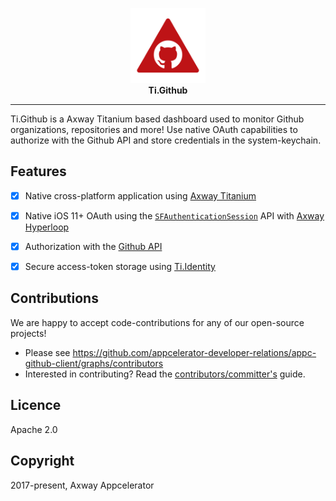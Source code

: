 <p align="center">
  <a href="https://appcelerator.com" target="_blank"><img width="120" src="./DefaultIcon.png"></a><br/>
  <strong>Ti.Github</strong>
</p>

---

Ti.Github is a Axway Titanium based dashboard used to monitor Github organizations, repositories and more! Use
native OAuth capabilities to authorize with the Github API and store credentials in the system-keychain.

## Features

- [x] Native cross-platform application using [Axway Titanium](https://developer.appcelerator.com/)
- [x] Native iOS 11+ OAuth using the [`SFAuthenticationSession`](https://developer.apple.com/documentation/safariservices/sfauthenticationsession) API with [Axway Hyperloop](http://www.appcelerator.com/mobile-app-development-products/hyperloop/)
- [x] Authorization with the [Github API](https://developer.github.com/)
- [x] Secure access-token storage using [Ti.Identity](https://github.com/appcelerator-modules/titanium-identity)


## Contributions
We are happy to accept code-contributions for any of our open-source projects!
* Please see https://github.com/appcelerator-developer-relations/appc-github-client/graphs/contributors
* Interested in contributing? Read the [contributors/committer's](https://wiki.appcelerator.org/display/community/Home) guide.

## Licence
Apache 2.0

## Copyright
2017-present, Axway Appcelerator
